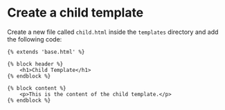 # Create a child template

Create a new file called `child.html` inside the `templates` directory and add the following code:

```html+jinja
{% extends 'base.html' %}

{% block header %}
    <h1>Child Template</h1>
{% endblock %}

{% block content %}
    <p>This is the content of the child template.</p>
{% endblock %}
```
